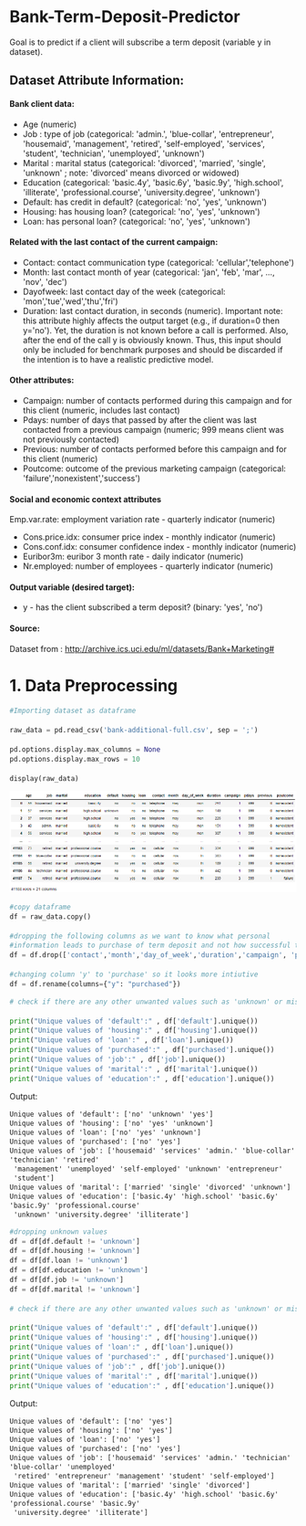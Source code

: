 # Bank-Term-Deposit-Predictor
Goal is to predict if a client will subscribe a term deposit (variable y in dataset).

## Dataset Attribute Information:
#### Bank client data:
* Age (numeric)
* Job : type of job (categorical: 'admin.', 'blue-collar', 'entrepreneur', 'housemaid', 'management', 'retired', 'self-employed', 'services', 'student', 'technician', 'unemployed', 'unknown')
* Marital : marital status (categorical: 'divorced', 'married', 'single', 'unknown' ; note: 'divorced' means divorced or widowed)
* Education (categorical: 'basic.4y', 'basic.6y', 'basic.9y', 'high.school', 'illiterate', 'professional.course', 'university.degree', 'unknown')
* Default: has credit in default? (categorical: 'no', 'yes', 'unknown')
* Housing: has housing loan? (categorical: 'no', 'yes', 'unknown')
* Loan: has personal loan? (categorical: 'no', 'yes', 'unknown')
#### Related with the last contact of the current campaign:
* Contact: contact communication type (categorical:
'cellular','telephone')
* Month: last contact month of year (categorical: 'jan', 'feb', 'mar',
…, 'nov', 'dec')
* Dayofweek: last contact day of the week (categorical:
'mon','tue','wed','thu','fri')
* Duration: last contact duration, in seconds (numeric). Important
note: this attribute highly affects the output target (e.g., if
duration=0 then y='no'). Yet, the duration is not known before a call
is performed. Also, after the end of the call y is obviously known.
Thus, this input should only be included for benchmark purposes and
should be discarded if the intention is to have a realistic
predictive model.
#### Other attributes:
* Campaign: number of contacts performed during this campaign and for
this client (numeric, includes last contact)
* Pdays: number of days that passed by after the client was last
contacted from a previous campaign (numeric; 999 means client was not
previously contacted)
* Previous: number of contacts performed before this campaign and for
this client (numeric)
* Poutcome: outcome of the previous marketing campaign (categorical:
'failure','nonexistent','success')
#### Social and economic context attributes
Emp.var.rate: employment variation rate - quarterly indicator
(numeric)
* Cons.price.idx: consumer price index - monthly indicator (numeric)
* Cons.conf.idx: consumer confidence index - monthly indicator
(numeric)
* Euribor3m: euribor 3 month rate - daily indicator (numeric)
* Nr.employed: number of employees - quarterly indicator (numeric)
#### Output variable (desired target):
* y - has the client subscribed a term deposit? (binary: 'yes', 'no')

#### Source:
Dataset from : http://archive.ics.uci.edu/ml/datasets/Bank+Marketing#

# 1. Data Preprocessing

```python
#Importing dataset as dataframe

raw_data = pd.read_csv('bank-additional-full.csv', sep = ';')

pd.options.display.max_columns = None
pd.options.display.max_rows = 10

display(raw_data)
```
<img src="README_src/bankdf.PNG" alt="Dataframe" width=1000>

```python
#copy dataframe
df = raw_data.copy()

#dropping the following columns as we want to know what personal 
#information leads to purchase of term deposit and not how successful the previous campaigns were
df = df.drop(['contact','month','day_of_week','duration','campaign', 'pdays', 'previous', 'poutcome'], axis=1)

#changing column 'y' to 'purchase' so it looks more intiutive
df = df.rename(columns={"y": "purchased"})

```

```python
# check if there are any other unwanted values such as 'unknown' or missing values in the following columns

print("Unique values of 'default':" , df['default'].unique())
print("Unique values of 'housing':" , df['housing'].unique())
print("Unique values of 'loan':" , df['loan'].unique())
print("Unique values of 'purchased':" , df['purchased'].unique())
print("Unique values of 'job':" , df['job'].unique())
print("Unique values of 'marital':" , df['marital'].unique())
print("Unique values of 'education':" , df['education'].unique())

```
Output:

```
Unique values of 'default': ['no' 'unknown' 'yes']
Unique values of 'housing': ['no' 'yes' 'unknown']
Unique values of 'loan': ['no' 'yes' 'unknown']
Unique values of 'purchased': ['no' 'yes']
Unique values of 'job': ['housemaid' 'services' 'admin.' 'blue-collar' 'technician' 'retired'
 'management' 'unemployed' 'self-employed' 'unknown' 'entrepreneur'
 'student']
Unique values of 'marital': ['married' 'single' 'divorced' 'unknown']
Unique values of 'education': ['basic.4y' 'high.school' 'basic.6y' 'basic.9y' 'professional.course'
 'unknown' 'university.degree' 'illiterate']
```

```python
#dropping unknown values
df = df[df.default != 'unknown']
df = df[df.housing != 'unknown']
df = df[df.loan != 'unknown']
df = df[df.education != 'unknown']
df = df[df.job != 'unknown']
df = df[df.marital != 'unknown']

# check if there are any other unwanted values such as 'unknown' or missing values in the following columns

print("Unique values of 'default':" , df['default'].unique())
print("Unique values of 'housing':" , df['housing'].unique())
print("Unique values of 'loan':" , df['loan'].unique())
print("Unique values of 'purchased':" , df['purchased'].unique())
print("Unique values of 'job':" , df['job'].unique())
print("Unique values of 'marital':" , df['marital'].unique())
print("Unique values of 'education':" , df['education'].unique())

```

Output:
```
Unique values of 'default': ['no' 'yes']
Unique values of 'housing': ['no' 'yes']
Unique values of 'loan': ['no' 'yes']
Unique values of 'purchased': ['no' 'yes']
Unique values of 'job': ['housemaid' 'services' 'admin.' 'technician' 'blue-collar' 'unemployed'
 'retired' 'entrepreneur' 'management' 'student' 'self-employed']
Unique values of 'marital': ['married' 'single' 'divorced']
Unique values of 'education': ['basic.4y' 'high.school' 'basic.6y' 'professional.course' 'basic.9y'
 'university.degree' 'illiterate']
```
